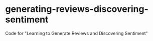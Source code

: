 # generating-reviews-discovering-sentiment
Code for "Learning to Generate Reviews and Discovering Sentiment"
